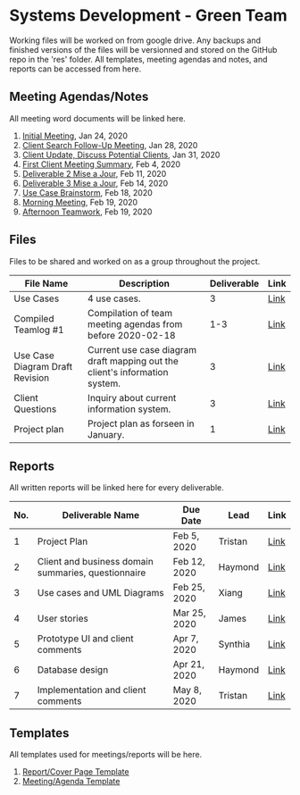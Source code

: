# Systems Development - Green Team
Working files will be worked on from google drive. Any backups and finished versions of the files will be versionned and stored on the GitHub repo in the 'res' folder.
All templates, meeting agendas and notes, and reports can be accessed from here.

## Meeting Agendas/Notes
All meeting word documents will be linked here.

1. [Initial Meeting](https://docs.google.com/document/d/1YftXb_R4hjw7c0SjjdDTV4unvvWfEDlulj39-UMDnxE/edit?usp=sharing), Jan 24, 2020
2. [Client Search Follow-Up Meeting](https://docs.google.com/document/d/1S55eF6tvIf-VpQbW920L4R6p1tqHiogS-aFhVACLAKY/edit?usp=sharing), Jan 28, 2020
3. [Client Update, Discuss Potential Clients](https://docs.google.com/document/d/1HLljVhl1lf8JKaRJAsbRH7C09SP1Nf_BPaz5vEIJVsA/edit?usp=sharing), Jan 31, 2020
4. [First Client Meeting Summary](https://docs.google.com/document/d/1LSkPRZteTNX33dWX8QVS-XkE-zVmtRXnPNGdVQE-Jwc/edit?usp=sharing), Feb 4, 2020
5. [Deliverable 2 Mise a Jour](https://docs.google.com/document/d/118QKXZrqXvUVlUwKR5uJQXGYbWMjF8m4SDpbL6pYqcQ/edit?usp=sharing), Feb 11, 2020
6. [Deliverable 3 Mise a Jour](https://docs.google.com/document/d/1Oxoi0Bq9zPiAk0whcE37lbck0pzQbZ5snj3Q7Uwm6C0/edit?usp=sharing), Feb 14, 2020
7. [Use Case Brainstorm](https://docs.google.com/document/d/1quV5nv0vTrDviMnrqcZ329Mg5xqeSGlXBgI_O5mqTwA/edit?usp=sharing), Feb 18, 2020
8. [Morning Meeting](https://docs.google.com/document/d/1bEHamNKoEEUGWLZZPs5EBo75qCr3w-qQb-lriwn_SAQ/edit?usp=sharing), Feb 19, 2020
9. [Afternoon Teamwork](https://docs.google.com/document/d/1WupkdHqmthz9rKX5BOuoz4LXS9YlCaWNsfcWUTSNjkc/edit?usp=sharing), Feb 19, 2020

## Files
Files to be shared and worked on as a group throughout the project.

|File Name|Description|Deliverable|Link|
|---|---|---|---|
|Use Cases|4 use cases.|3|[Link](https://docs.google.com/spreadsheets/d/1IVg-jtEmcQZ5mW2hDC_hR8hCp6R8byiRbGHmiDYV7wk/edit?usp=sharing)|
|Compiled Teamlog #1|Compilation of team meeting agendas from before 2020-02-18|1-3|[Link](res/teamlog/Compiled_Teamlog_#1.docx)|
|Use Case Diagram Draft Revision|Current use case diagram draft mapping out the client's information system.|3|[Link](res/003_deliverable/use_case_diagram/draft/Visio-UseCaseDiagram_Revision.pdf)|
|Client Questions|Inquiry about current information system.|3|[Link](https://docs.google.com/document/d/1Z-p1s7wCWsoohI_RxubxOX4l3G4Rd_cPQBJapHTNTc8/edit?usp=sharing)|
|Project plan|Project plan as forseen in January.|1|[Link](https://drive.google.com/open?id=1urjf8DOsxLCV9lgybYgzLgLyIQ5q3slM)|

## Reports
All written reports will be linked here for every deliverable.

|No.|Deliverable Name|Due Date|Lead|Link
|---|----------------|--------|----|----|
|1  |Project Plan|Feb 5, 2020|Tristan|[Link](https://docs.google.com/document/d/1ogJE0sHZpOelf_Ret5zgoCxpRW_VES6G-PVkjSTrA0Y/edit?usp=sharing)
|2  |Client and business domain summaries, questionnaire|Feb 12, 2020|Haymond|[Link](https://docs.google.com/document/d/1AmWQ-jKaMZc8hWUDbRlRskhmSBHBG9vEblMLTHM_qds/edit?usp=sharing)
|3  |Use cases and UML Diagrams|Feb 25, 2020|Xiang|[Link](https://docs.google.com/document/d/1URtJRdiSpSGxfxZHFrP4LnFoT0GQMwN_XVXvs45tjOU/edit?usp=sharing)
|4  |User stories|Mar 25, 2020|James|[Link]()
|5  |Prototype UI and client comments|Apr 7, 2020|Synthia|[Link]()
|6  |Database design|Apr 21, 2020|Haymond|[Link]()
|7  |Implementation and client comments|May 8, 2020|Tristan|[Link]()

## Templates
All templates used for meetings/reports will be here.

1. [Report/Cover Page Template](https://docs.google.com/document/d/1OwhacH2FHw6TUT56dmdQ8gZMzO00ScpSv9P0zFT2nHw/edit?usp=sharing)
2. [Meeting/Agenda Template](https://docs.google.com/document/d/1Jr9nIwXakM2yRtO8-iuZ0q2T5qW9Tq6WGon1_e6_lBw/edit?usp=sharing)
